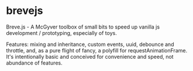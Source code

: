 brevejs
=======

Breve.js - A McGyver toolbox of small bits to speed up vanilla js development / prototyping, especially of toys.

Features: mixing and inheritance, custom events, uuid, debounce and throttle, and, as a pure flight of fancy, a polyfill for requestAnimationFrame. It's intentionally basic and conceived for convenience and speed, not abundance of features.
